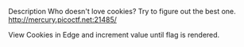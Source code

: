 Description
Who doesn't love cookies? Try to figure out the best one. http://mercury.picoctf.net:21485/

View Cookies in Edge and increment value until flag is rendered.